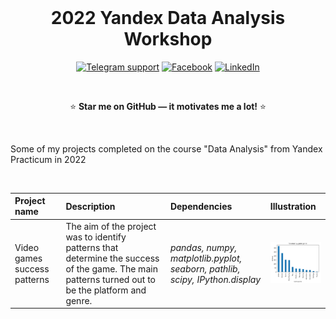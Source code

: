 <div align="center">

<div>  
  &nbsp; 
</div>

# 2022 Yandex Data Analysis Workshop

[![Telegram support](https://img.shields.io/badge/Support-Telegram-blue)](https://t.me/anton_siluyanov)
[![Facebook](https://img.shields.io/badge/Facebook-1877F2?logo=facebook&logoColor=white)](https://www.facebook.com/AntonSiluDS/)
[![LinkedIn](https://img.shields.io/badge/LinkedIn-0077B5?logo=linkedin&logoColor=white)](https://www.linkedin.com/in/siluyanov/)

<div>  
  &nbsp; 
</div>
	
  :star: **Star me on GitHub — it motivates me a lot!** :star:
	
<div>  
  &nbsp; 
</div>
</div>

Some of my projects completed on the course "Data Analysis" from Yandex Practicum in 2022

<div>  
  &nbsp; 
</div>

| Project name | Description | Dependencies | Illustration | 
| :---------------------- | :---------------------- | :-- | :---------------------- |
| Video games success patterns | The aim of the project was to identify patterns that determine the success of the game. The main patterns turned out to be the platform and genre. | *pandas, numpy, matplotlib.pyplot, seaborn, pathlib, scipy, IPython.display* | <a href="https://github.com/Anton-NS/2022_yandex_data_analysis_workshop/tree/main/sprint_05_game_ratings"><img src="./pics/s05_revenue_by_genre.png" alt="Video games revenue by genre" width="170px"/></a> |
